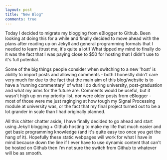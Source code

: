 ```yaml
---
layout: post
title: "New Blog"
comments: true
---
```


Today I decided to migrate my blogging from eBlogger to Github. Been looking at doing this for a while and 
finally decided to move ahead with the plans after reading up on Jekyll and general programming formats that I
needed to learn (trust me, it's quite a lot!) What tipped my mind to finally do it was the fact that I was paying
close to $50 for hosting that I didn't use to it's full potential.

Some of the big things people consider when switching to a new 'host' is ability to import posts and allowing
comments - both I honestly didn't care very much for due to the fact that the main aim of this blog/website is to
have a 'running commentary' of what I do during university, post-graduation and what my aims for the future are.
Comments would be useful, but it wasn't high up on my priority list, nor were older posts from eBlogger - most of 
those were me just raginging at how tough my Signal Processing module at university was, or the fact that my final
project turned out to be a lot grander in scale than I had originally planned.

All this chitter chatter aside, I have finally decided to go ahead and start using Jekyll blogging + Github hosting
to make my life that much easier and get basic programming knowledge (and it's quite easy too once you get the hang
of it). Hopefully these static webpages will work for what I have in mind because down the line if I ever have to 
use dynamic content that can't be hosted on Github then I'm not sure the switch from Github to whatever will be as
smooth.